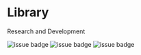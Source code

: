 # Library

Research and Development

![issue badge](https://img.shields.io/badge/Language-Java-blue?style=flat&logo=Java)
![issue badge](https://img.shields.io/badge/Language-C++-red?style=flat&logo=C++)
![issue badge](https://img.shields.io/badge/Language-C-green?style=flat&logo=c&logoColor=FFFFFF)
